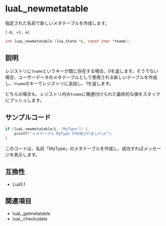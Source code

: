# luaL_newmetatable

指定された名前で新しいメタテーブルを作成します。

`[-0, +1, m]`

```c
int luaL_newmetatable (lua_State *L, const char *tname);
```

## 説明

レジストリに`tname`というキーが既に存在する場合、0を返します。そうでない場合、ユーザーデータのメタテーブルとして使用される新しいテーブルを作成し、`tname`のキーでレジストリに追加し、1を返します。

どちらの場合も、レジストリ内の`tname`に関連付けられた最終的な値をスタックにプッシュします。

## サンプルコード

```c
if (luaL_newmetatable(L, "MyType")) {
    printf("メタテーブル MyType が作成されました\n");
}
```

このコードは、名前「MyType」のメタテーブルを作成し、成功すればメッセージを表示します。

## 互換性

- Lua5.1

## 関連項目

- luaL_getmetatable
- luaL_checkudata